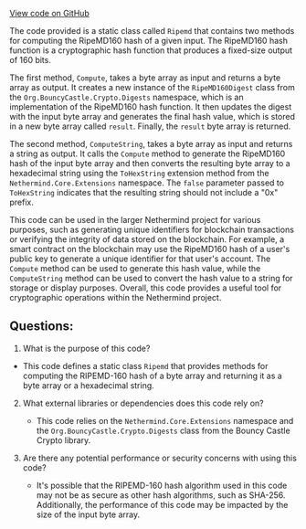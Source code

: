 [View code on GitHub](https://github.com/NethermindEth/nethermind/src/Nethermind/Nethermind.Crypto/Ripemd.cs)

The code provided is a static class called `Ripemd` that contains two methods for computing the RipeMD160 hash of a given input. The RipeMD160 hash function is a cryptographic hash function that produces a fixed-size output of 160 bits. 

The first method, `Compute`, takes a byte array as input and returns a byte array as output. It creates a new instance of the `RipeMD160Digest` class from the `Org.BouncyCastle.Crypto.Digests` namespace, which is an implementation of the RipeMD160 hash function. It then updates the digest with the input byte array and generates the final hash value, which is stored in a new byte array called `result`. Finally, the `result` byte array is returned.

The second method, `ComputeString`, takes a byte array as input and returns a string as output. It calls the `Compute` method to generate the RipeMD160 hash of the input byte array and then converts the resulting byte array to a hexadecimal string using the `ToHexString` extension method from the `Nethermind.Core.Extensions` namespace. The `false` parameter passed to `ToHexString` indicates that the resulting string should not include a "0x" prefix.

This code can be used in the larger Nethermind project for various purposes, such as generating unique identifiers for blockchain transactions or verifying the integrity of data stored on the blockchain. For example, a smart contract on the blockchain may use the RipeMD160 hash of a user's public key to generate a unique identifier for that user's account. The `Compute` method can be used to generate this hash value, while the `ComputeString` method can be used to convert the hash value to a string for storage or display purposes. Overall, this code provides a useful tool for cryptographic operations within the Nethermind project.
## Questions: 
 1. What is the purpose of this code?
   - This code defines a static class `Ripemd` that provides methods for computing the RIPEMD-160 hash of a byte array and returning it as a byte array or a hexadecimal string.

2. What external libraries or dependencies does this code rely on?
   - This code relies on the `Nethermind.Core.Extensions` namespace and the `Org.BouncyCastle.Crypto.Digests` class from the Bouncy Castle Crypto library.

3. Are there any potential performance or security concerns with using this code?
   - It's possible that the RIPEMD-160 hash algorithm used in this code may not be as secure as other hash algorithms, such as SHA-256. Additionally, the performance of this code may be impacted by the size of the input byte array.